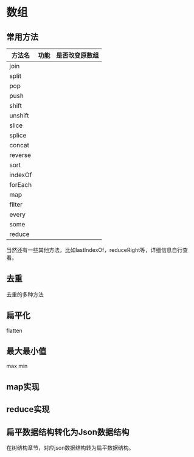 # 数组

## 常用方法
| 方法名  | 功能 | 是否改变原数组 |
| ------- | ---- | -------------- |
| join    |      |                |
| split   |      |                |
| pop     |      |                |
| push    |      |                |
| shift   |      |                |
| unshift |      |                |
| slice   |      |                |
| splice  |      |                |
| concat  |      |                |
| reverse |      |                |
| sort    |      |                |
| indexOf |      |                |
| forEach |      |                |
| map     |      |                |
| filter  |      |                |
| every   |      |                |
| some    |      |                |
| reduce  |      |                |

当然还有一些其他方法，比如lastIndexOf，reduceRight等，详细信息自行查看。


## 去重
去重的多种方法

## 扁平化
flatten

## 最大最小值
max
min

## map实现

## reduce实现

## 扁平数据结构转化为Json数据结构
在树结构章节，对应json数据结构转为扁平数据结构。